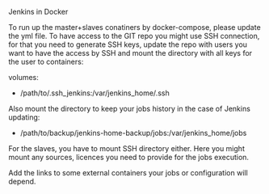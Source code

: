 Jenkins in Docker

To run up the master+slaves conatiners by docker-compose, please update the yml file. 
To have access to the GIT repo you might use SSH connection, for that you need to generate SSH keys, update the repo with users you want to have the access by SSH and mount the directory with all keys for the user to containers:

volumes:
   - /path/to/.ssh_jenkins:/var/jenkins_home/.ssh 

Also mount the directory to keep your jobs history in the case of Jenkins updating:
   - /path/to/backup/jenkins-home-backup/jobs:/var/jenkins_home/jobs

For the slaves, you have to mount SSH directory either. Here you might mount any sources, licences you need to provide for the jobs execution.

Add the links to some external containers your jobs or configuration will depend.  